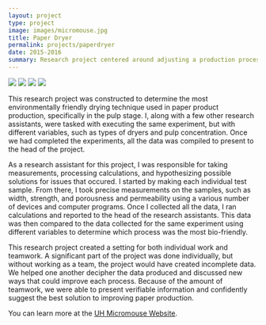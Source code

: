 ```yaml
---
layout: project
type: project
image: images/micromouse.jpg
title: Paper Dryer
permalink: projects/paperdryer
date: 2015-2016
summary: Research project centered around adjusting a production process to make it more environmentally friendly.
---
```


<div class="ui small rounded images">
  <img class="ui image" src="../images/micromouse-robot.png">
  <img class="ui image" src="../images/micromouse-robot-2.jpg">
  <img class="ui image" src="../images/micromouse.jpg">
  <img class="ui image" src="../images/micromouse-circuit.png">
</div>

This research project was constructed to determine the most environmentally friendly drying technique used in paper product production, specifically in the pulp stage. I, along with a few other research assistants, were tasked with executing the same experiment, but with different variables, such as types of dryers and pulp concentration. Once we had completed the experiments, all the data was compiled to present to the head of the project.

As a research assistant for this project, I was responsible for taking measurements, processing calculations, and hypothesizing possible solutions for issues that occured. I started by making each individual test sample. From there, I took precise measurements on the samples, such as width, strength, and porousness and permeability using a various number of devices and computer programs. Once I collected all the data, I ran calculations and reported to the head of the research assistants. This data was then compared to the data collected for the same experiment using different variables to determine which process was the most bio-friendly.

This research project created a setting for both individual work and teamwork. A significant part of the project was done individually, but without working as a team, the project would have created incomplete data. We helped one another decipher the data produced and discussed new ways that could improve each process. Because of the amount of teamwork, we were able to present verifiable information and confidently suggest the best solution to improving paper production.


You can learn more at the [UH Micromouse Website](http://www-ee.eng.hawaii.edu/~mmouse/about.html).



